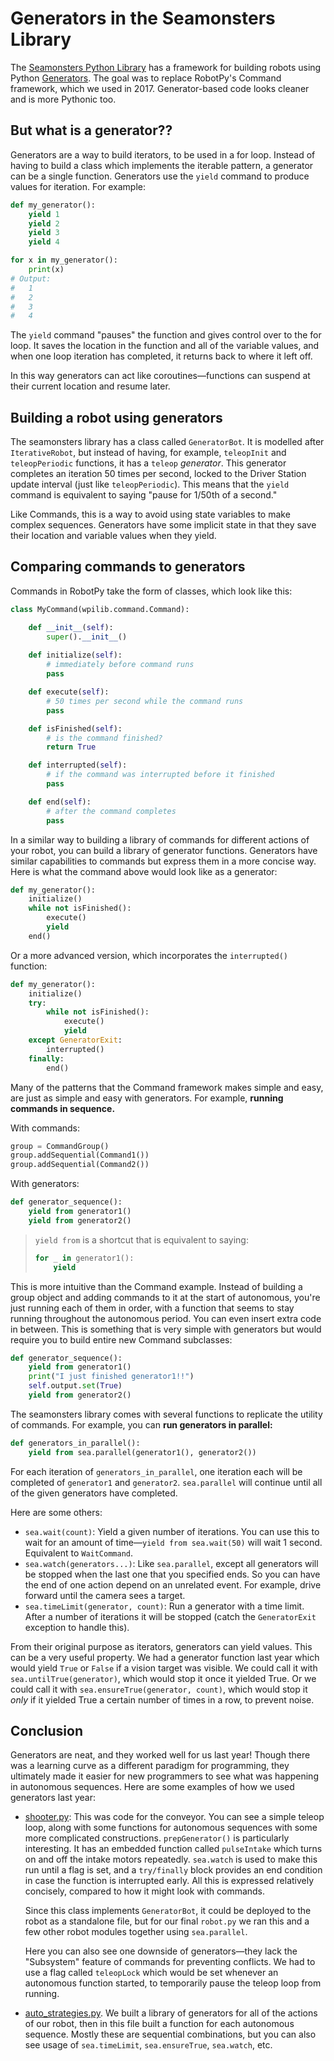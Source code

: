 # Generators in the Seamonsters Library

The [Seamonsters Python Library](https://github.com/seamonsters-2605/SeamonstersTemplate) has a framework for building robots using Python [Generators](https://wiki.python.org/moin/Generators). The goal was to replace RobotPy's Command framework, which we used in 2017. Generator-based code looks cleaner and is more Pythonic too.

## But what is a generator??

Generators are a way to build iterators, to be used in a for loop. Instead of having to build a class which implements the iterable pattern, a generator can be a single function. Generators use the `yield` command to produce values for iteration. For example:

```python
def my_generator():
    yield 1
    yield 2
    yield 3
    yield 4

for x in my_generator():
    print(x)
# Output:
#   1
#   2
#   3
#   4
```

The `yield` command "pauses" the function and gives control over to the for loop. It saves the location in the function and all of the variable values, and when one loop iteration has completed, it returns back to where it left off.

In this way generators can act like coroutines&mdash;functions can suspend at their current location and resume later.

## Building a robot using generators

The seamonsters library has a class called `GeneratorBot`. It is modelled after `IterativeRobot`, but instead of having, for example, `teleopInit` and `teleopPeriodic` functions, it has a `teleop` *generator*. This generator completes an iteration 50 times per second, locked to the Driver Station update interval (just like `teleopPeriodic`). This means that the `yield` command is equivalent to saying "pause for 1/50th of a second."

Like Commands, this is a way to avoid using state variables to make complex sequences. Generators have some implicit state in that they save their location and variable values when they yield.

## Comparing commands to generators

Commands in RobotPy take the form of classes, which look like this:

```python
class MyCommand(wpilib.command.Command):

    def __init__(self):
        super().__init__()
    
    def initialize(self):
        # immediately before command runs
        pass

    def execute(self):
        # 50 times per second while the command runs
        pass

    def isFinished(self):
        # is the command finished?
        return True

    def interrupted(self):
        # if the command was interrupted before it finished
        pass

    def end(self):
        # after the command completes
        pass
```

In a similar way to building a library of commands for different actions of your robot, you can build a library of generator functions. Generators have similar capabilities to commands but express them in a more concise way. Here is what the command above would look like as a generator:

```python
def my_generator():
    initialize()
    while not isFinished():
        execute()
        yield
    end()
```

Or a more advanced version, which incorporates the `interrupted()` function:

```python
def my_generator():
    initialize()
    try:
        while not isFinished():
            execute()
            yield
    except GeneratorExit:
        interrupted()
    finally:
        end()
```

Many of the patterns that the Command framework makes simple and easy, are just as simple and easy with generators. For example, **running commands in sequence.**

With commands:

```python
group = CommandGroup()
group.addSequential(Command1())
group.addSequential(Command2())
```

With generators:

```python
def generator_sequence():
    yield from generator1()
    yield from generator2()
```

> `yield from` is a shortcut that is equivalent to saying:
> 
> ```python
> for _ in generator1():
>     yield
> ```

This is more intuitive than the Command example. Instead of building a group object and adding commands to it at the start of autonomous, you're just running each of them in order, with a function that seems to stay running throughout the autonomous period. You can even insert extra code in between. This is something that is very simple with generators but would require you to build entire new Command subclasses:

```python
def generator_sequence():
    yield from generator1()
    print("I just finished generator1!!")
    self.output.set(True)
    yield from generator2()
```

The seamonsters library comes with several functions to replicate the utility of commands. For example, you can **run generators in parallel:**

```python
def generators_in_parallel():
    yield from sea.parallel(generator1(), generator2())
```

For each iteration of `generators_in_parallel`, one iteration each will be completed of `generator1` and `generator2`. `sea.parallel` will continue until all of the given generators have completed.

Here are some others:

- `sea.wait(count)`: Yield a given number of iterations. You can use this to wait for an amount of time&mdash;`yield from sea.wait(50)` will wait 1 second. Equivalent to `WaitCommand`.
- `sea.watch(generators...)`: Like `sea.parallel`, except all generators will be stopped when the last one that you specified ends. So you can have the end of one action depend on an unrelated event. For example, drive forward until the camera sees a target.
- `sea.timeLimit(generator, count)`: Run a generator with a time limit. After a number of iterations it will be stopped (catch the `GeneratorExit` exception to handle this).

From their original purpose as iterators, generators can yield values. This can be a very useful property. We had a generator function last year which would yield `True` or `False` if a vision target was visible. We could call it with `sea.untilTrue(generator)`, which would stop it once it yielded True. Or we could call it with `sea.ensureTrue(generator, count)`, which would stop it *only* if it yielded True a certain number of times in a row, to prevent noise.

## Conclusion

Generators are neat, and they worked well for us last year! Though there was a learning curve as a different paradigm for programming, they ultimately made it easier for new programmers to see what was happening in autonomous sequences. Here are some examples of how we used generators last year:

- [shooter.py](https://github.com/Seamonsters-2605/CompetitionBot2018/blob/master/shooter.py): This was code for the conveyor. You can see a simple teleop loop, along with some functions for autonomous sequences with some more complicated constructions. `prepGenerator()` is particularly interesting. It has an embedded function called `pulseIntake` which turns on and off the intake motors repeatedly. `sea.watch` is used to make this run until a flag is set, and a `try/finally` block provides an end condition in case the function is interrupted early. All this is expressed relatively concisely, compared to how it might look with commands.

    Since this class implements `GeneratorBot`, it could be deployed to the robot as a standalone file, but for our final `robot.py` we ran this and a few other robot modules together using `sea.parallel`.

    Here you can also see one downside of generators&mdash;they lack the "Subsystem" feature of commands for preventing conflicts. We had to use a flag called `teleopLock` which would be set whenever an autonomous function started, to temporarily pause the teleop loop from running.
- [auto_strategies.py](https://github.com/Seamonsters-2605/CompetitionBot2018/blob/master/auto_strategies.py). We built a library of generators for all of the actions of our robot, then in this file built a function for each autonomous sequence. Mostly these are sequential combinations, but you can also see usage of `sea.timeLimit`, `sea.ensureTrue`, `sea.watch`, etc.
